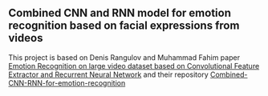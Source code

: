 ## Combined CNN and RNN model for emotion recognition based on facial expressions from videos

This project is based on Denis Rangulov and Muhammad Fahim paper [Emotion Recognition on large video dataset based on 
Convolutional Feature Extractor and Recurrent Neural Network](https://arxiv.org/abs/2006.11168) and their repository
[Combined-CNN-RNN-for-emotion-recognition](https://github.com/DenisRang/Combined-CNN-RNN-for-emotion-recognition)